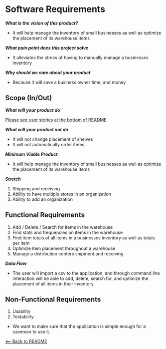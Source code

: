 # Software Requirements

__*What is the vision of this product?*__

- It will help manage the inventory of small businesses as well as optimize the placement of its warehouse items

__*What pain point does this project solve*__

- It alleviates the stress of having to manually manage a businesses inventory

__*Why should we care about your product*__

- Because it will save a business owner time, and money

## Scope (In/Out)

__*What will your product do*__

[Please see user stories at the bottom of README](README.md)

__*What will your product not do*__

- It will not change placement of shelves
- It will not automatically order items

__*Minimum Viable Product*__

- It will help manage the inventory of small businesses as well as optimize the placement of its warehouse items

__*Stretch*__

1. Shipping and receiving
2. Ability to have multiple stores in an organization
3. Ability to add an organization

## Functional Requirements

1. Add / Delete / Search for items in the warehouse
2. Find stats and frequencies on items in the warehouse
3. Find item totals of all items in a businesses inventory as well as totals per item
4. Optimize item placement throughout a warehouse
5. Manage a distribution centers shipment and receiving

__*Data Flow*__

- The user will import a csv to the application, and through command line interaction will be able to add, delete, search for, and optimize the placement of all items in their inventory

## Non-Functional Requirements

1. Usability
2. Testability

- We want to make sure that the application is simple enough for a caveman to use it.

[<== Back to README](README.md)